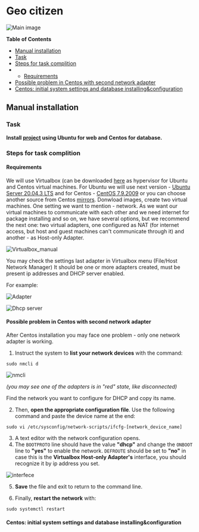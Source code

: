 # Geo citizen

![Main image](img/index.jpg?raw=true)

**Table of Contents**  

* [Manual installation](#Manual-installation)  
* [Task](#Task)
* [Steps for task complition](#Steps-for-task-complition)
* * [Requirements](#Requirements)
* [Possible problem in Centos with second network adapter](#Possible-problem-in-Centos-with-second-network-adapter)
* [Centos: initial system settings and database installing&configuration](#Centos:-initial-system-settings-and-database-installing&configuration)

## Manual installation
### Task
**Install [project](https://github.com/mentorchita/Geocit134) using Ubuntu for web and Centos for database.**

### Steps for task complition

#### Requirements

We will use Virtualbox (can be downloaded [here](https://www.virtualbox.org/wiki/Downloads) as hypervisor for Ubuntu and Centos virtual machines.
For Ubuntu we will use next version - [Ubuntu Server 20.04.3 LTS](https://releases.ubuntu.com/20.04/ubuntu-20.04.3-live-server-amd64.iso.torrent?_ga=2.115100164.244318738.1644355101-915704212.1643474286) and for Centos - [CentOS 7.9.2009](http://ftp.rz.uni-frankfurt.de/pub/mirrors/centos/7.9.2009/isos/x86_64/CentOS-7-x86_64-DVD-2009.torrent) or you can choose another source from Centos [mirrors](http://isoredirect.centos.org/centos/7/isos/x86_64/).
Donwload images, create two virtual machines. One setting we want to mention - network. As we want our virtual machines to communicate with each other and we need internet for package installing and so on, we have several options, but we recommend the next one: two virtual adapters, one configured as NAT (for internet access, but host and guest machines can't communicate through it) and another - as Host-only Adapter.

![Virtualbox_manual](img/Virtualbox_network_variants.jpg?raw=true "https://www.virtualbox.org/manual/ch06.html")

You may check the settings last adapter in Virtualbox menu (File/Host Network Manager) It should be one or more adapters created, must be present ip addresses and DHCP server enabled.

For example:

![Adapter](img/Host_Network_Manager1.jpg?raw=true)

![Dhcp server](img/Host_Network_Manager2.jpg?raw=true)


#### Possible problem in Centos with second network adapter

After Centos installation you may face one problem - only one network adapter is working.
1. Instruct the system to **list your network devices** with the command:
```
sudo nmcli d
```
![nmcli](img/nmcli.jpg?raw=true)

*(you may see one of the adapters is in "red" state, like disconnected)*

Find the network you want to configure for DHCP and copy its name.

2. Then, **open the appropriate configuration file**. Use the following command and paste the device name at the end:
```
sudo vi /etc/sysconfig/network-scripts/ifcfg-[network_device_name]
```
3. A text editor with the network configuration opens.
4. The `BOOTPROTO` line should have the value **"dhcp"** and change the `ONBOOT` line to **"yes"** to enable the network. `DEFROUTE` should be set to **"no"** in case this is the **Virtualbox Host-only Adapter's** interface, you should recognize it by ip address you set.

![interfece](img/interface.jpg?raw=true)

5. **Save** the file and exit to return to the command line.

6. Finally, **restart the network** with:

```
sudo systemctl restart
```

#### Centos: initial system settings and database installing&configuration